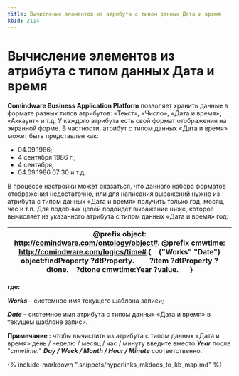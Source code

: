```yaml
---
title: Вычисление элементов из атрибута с типом данных Дата и время
kbId: 2114
---
```


# Вычисление элементов из атрибута с типом данных Дата и время

**Comindware Business Application Platform** позволяет хранить данные в формате разных типов атрибутов: «Текст», «Число», «Дата и время», «Аккаунт» и т.д. У каждого атрибута есть свой формат отображения на экранной форме. В частности, атрибут с типом данных «Дата и время» может быть представлен как:

- 04.09.1986;
- 4 сентября 1986 г.;
- 4 сентября;
- 04.09.1986 07:30 и т.д.

В процессе настройки может оказаться, что данного набора форматов отображения недостаточно, или для написания выражений нужно из атрибута с типом данных «Дата и время» получить только год, месяц, час и т.п. Для подобных целей подойдет выражение ниже, которое вычисляет из указанного атрибута с типом данных «Дата и время» год:

| @prefix object: <http://comindware.com/ontology/object#>. @prefix cmwtime: <http://comindware.com/logics/time#>.{    ("Works" "Date") object:findProperty ?dtProperty.        ?item ?dtProperty ?dtone.    ?dtone cmwtime:Year ?value.      } |
| --- |

**где:**

***Works*** – системное имя текущего шаблона записи;

***Date*** – системное имя атрибута с типом данных «Дата и время» в текущем шаблоне записи.

**Примечание :** чтобы вычислить из атрибута с типом данных «Дата и время» день / неделю / месяц / час / минуту введите вместо ***Year*** после "*cmwtime:*" ***Day / Week / Month / Hour / Minute*** соответственно.

{% include-markdown ".snippets/hyperlinks_mkdocs_to_kb_map.md" %}
